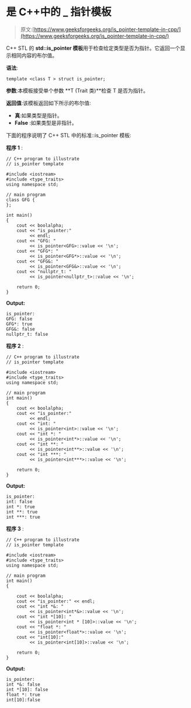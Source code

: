 # 是 C++中的 _ 指针模板

> 原文:[https://www.geeksforgeeks.org/is_pointer-template-in-cpp/](https://www.geeksforgeeks.org/is_pointer-template-in-cpp/)

C++ STL 的 **std::is_pointer 模板**用于检查给定类型是否为指针。它返回一个显示相同内容的布尔值。

**语法**:

```
template <class T > struct is_pointer;
```

**参数**:本模板接受单个参数 **T (Trait 类)**检查 T 是否为指针。

**返回值**:该模板返回如下所示的布尔值:

*   **真**:如果类型是指针。
*   **False** :如果类型是非指针。

下面的程序说明了 C++ STL 中的标准::is_pointer 模板:

**程序 1** :

```
// C++ program to illustrate
// is_pointer template

#include <iostream>
#include <type_traits>
using namespace std;

// main program
class GFG {
};

int main()
{
    cout << boolalpha;
    cout << "is_pointer:"
         << endl;
    cout << "GFG: "
         << is_pointer<GFG>::value << '\n';
    cout << "GFG*: "
         << is_pointer<GFG*>::value << '\n';
    cout << "GFG&: "
         << is_pointer<GFG&>::value << '\n';
    cout << "nullptr_t: "
         << is_pointer<nullptr_t>::value << '\n';

    return 0;
}
```

**Output:**

```
is_pointer:
GFG: false
GFG*: true
GFG&: false
nullptr_t: false

```

**程序 2** :

```
// C++ program to illustrate
// is_pointer template

#include <iostream>
#include <type_traits>
using namespace std;

// main program
int main()
{
    cout << boolalpha;
    cout << "is_pointer:"
         << endl;
    cout << "int: "
         << is_pointer<int>::value << '\n';
    cout << "int *: "
         << is_pointer<int*>::value << '\n';
    cout << "int **: "
         << is_pointer<int**>::value << '\n';
    cout << "int ***: "
         << is_pointer<int***>::value << '\n';

    return 0;
}
```

**Output:**

```
is_pointer:
int: false
int *: true
int **: true
int ***: true

```

**程序 3** :

```
// C++ program to illustrate
// is_pointer template

#include <iostream>
#include <type_traits>
using namespace std;

// main program
int main()
{

    cout << boolalpha;
    cout << "is_pointer:" << endl;
    cout << "int *&: "
         << is_pointer<int*&>::value << '\n';
    cout << "int *[10]: "
         << is_pointer<int * [10]>::value << '\n';
    cout << "float *: "
         << is_pointer<float*>::value << '\n';
    cout << "int[10]:"
         << is_pointer<int[10]>::value << '\n';

    return 0;
}
```

**Output:**

```
is_pointer:
int *&: false
int *[10]: false
float *: true
int[10]:false

```